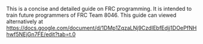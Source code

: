 This is a concise and detailed guide on FRC programming. It is intended to train future programmers of FRC Team 8046. This guide can viewed alternatively at https://docs.google.com/document/d/1DMp1ZqzaLNj9CzdIEbfEdjj1DOePfNHhwf5NEjGn7FE/edit?tab=t.0
